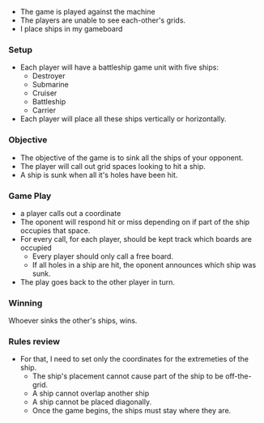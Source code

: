 - The game is played against the machine
- The players are unable to see each-other's grids.
- I place ships in my gameboard

### Setup
- Each player will have a battleship game unit with five ships:
    - Destroyer
    - Submarine
    - Cruiser
    - Battleship
    - Carrier
- Each player will place all these ships vertically or horizontally. 

### Objective
- The objective of the game is to sink all the ships of your opponent. 
- The player will call out grid spaces looking to hit a ship. 
- A ship is sunk when all it's holes have been hit. 

### Game Play
- a player calls out a coordinate
- The oponent will respond hit or miss depending on if part of the ship occupies that space. 
- For every call, for each player, should be kept track which boards are occupied
    - Every player should only call a free board.
    - If all holes in a ship are hit, the oponent announces which ship was sunk. 
- The play goes back to the other player in turn.

### Winning
Whoever sinks the other's ships, wins. 

### Rules review
- For that, I need to set only the coordinates for the extremeties of the ship. 
    - The ship's placement cannot cause part of the ship to be off-the-grid. 
    - A ship cannot overlap another ship
    - A ship cannot be placed diagonally. 
    - Once the game begins, the ships must stay where they are. 